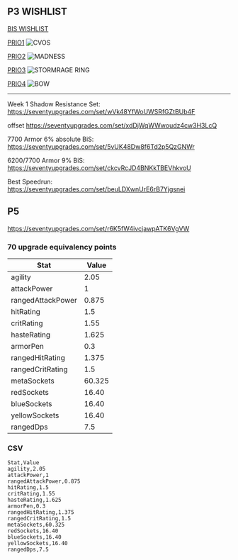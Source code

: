 ## P3 WISHLIST
   
[BIS WISHLIST](https://seventyupgrades.com/set/gLwwnGBk8FMqHqkJd7vn2N)

[PRIO1](https://tbc.wowhead.com/item=32235/cursed-vision-of-sargeras)
![CVOS](https://wow.zamimg.com/images/wow/icons/large/inv_misc_bandana_03.jpg)

[PRIO2](https://tbc.wowhead.com/item=32505/madness-of-the-betrayer)
![MADNESS](https://wow.zamimg.com/images/wow/icons/large/spell_shadow_charm.jpg)

[PRIO3](https://tbc.wowhead.com/item=32497/stormrage-signet-ring)
![STORMRAGE RING](https://wow.zamimg.com/images/wow/icons/large/inv_jewelry_ring_67.jpg)

[PRIO4](https://tbc.wowhead.com/item=32336/black-bow-of-the-betrayer)
![BOW](https://wow.zamimg.com/images/wow/icons/large/inv_weapon_bow_31.jpg)

---


Week 1 Shadow Resistance Set: https://seventyupgrades.com/set/wVk48YfWoUWSRfGZtBUb4F

offset https://seventyupgrades.com/set/xdDjWqWWwoudz4cw3H3LcQ

7700 Armor 6% absolute BiS: https://seventyupgrades.com/set/5vUK48Dw8f6Td2p5QzGNWr

6200/7700 Armor 9% BiS: https://seventyupgrades.com/set/ckcvRcJD4BNKkTBEVhkvoU

Best Speedrun: https://seventyupgrades.com/set/beuLDXwnUrE6rB7Yjgsnei

## P5
https://seventyupgrades.com/set/r6K5fW4ivcjawpATK6VgVW


### 70 upgrade equivalency points


| Stat | Value |
| ---  | --- |
| agility | 2.05 |
|attackPower | 1 |
|rangedAttackPower|0.875|
|hitRating|1.5|
|critRating|1.55|
|hasteRating|1.625|
|armorPen|0.3|
|rangedHitRating|1.375|
|rangedCritRating|1.5|
|metaSockets|60.325|
|redSockets|16.40|
|blueSockets|16.40|
|yellowSockets|16.40|
|rangedDps|7.5|


### CSV
```
Stat,Value
agility,2.05
attackPower,1
rangedAttackPower,0.875
hitRating,1.5
critRating,1.55
hasteRating,1.625
armorPen,0.3
rangedHitRating,1.375
rangedCritRating,1.5
metaSockets,60.325
redSockets,16.40
blueSockets,16.40
yellowSockets,16.40
rangedDps,7.5
```
